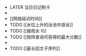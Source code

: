 - LATER  当日日记制卡
-
- [[网络延迟时间]]
- TODO [[水位上升的泳池中游泳]]
- TODO [[接雨水 II]]
- TODO [[矩阵查询可获得的最大分数]]
-
- TODO [[最长回文子序列]]